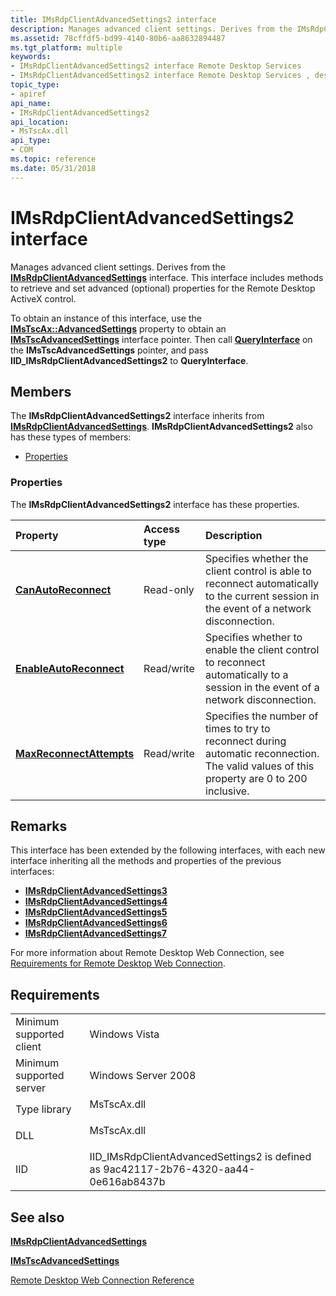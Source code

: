```yaml
---
title: IMsRdpClientAdvancedSettings2 interface
description: Manages advanced client settings. Derives from the IMsRdpClientAdvancedSettings interface.
ms.assetid: 78cffdf5-bd99-4140-80b6-aa8632894487
ms.tgt_platform: multiple
keywords:
- IMsRdpClientAdvancedSettings2 interface Remote Desktop Services
- IMsRdpClientAdvancedSettings2 interface Remote Desktop Services , described
topic_type:
- apiref
api_name:
- IMsRdpClientAdvancedSettings2
api_location:
- MsTscAx.dll
api_type:
- COM
ms.topic: reference
ms.date: 05/31/2018
---
```


# IMsRdpClientAdvancedSettings2 interface

Manages advanced client settings. Derives from the [**IMsRdpClientAdvancedSettings**](imsrdpclientadvancedsettings-interface.md) interface. This interface includes methods to retrieve and set advanced (optional) properties for the Remote Desktop ActiveX control.

To obtain an instance of this interface, use the [**IMsTscAx::AdvancedSettings**](imstscax-advancedsettings.md) property to obtain an [**IMsTscAdvancedSettings**](imstscadvancedsettings-interface.md) interface pointer. Then call [**QueryInterface**](https://docs.microsoft.com/windows/desktop/api/unknwn/nf-unknwn-iunknown-queryinterface(q)) on the **IMsTscAdvancedSettings** pointer, and pass **IID\_IMsRdpClientAdvancedSettings2** to **QueryInterface**.

## Members

The **IMsRdpClientAdvancedSettings2** interface inherits from [**IMsRdpClientAdvancedSettings**](imsrdpclientadvancedsettings-interface.md). **IMsRdpClientAdvancedSettings2** also has these types of members:

-   [Properties](#properties)

### Properties

The **IMsRdpClientAdvancedSettings2** interface has these properties.



| Property                                                                                      | Access type           | Description                                                                                                                                           |
|:----------------------------------------------------------------------------------------------|:----------------------|:------------------------------------------------------------------------------------------------------------------------------------------------------|
| [**CanAutoReconnect**](imsrdpclientadvancedsettings2-canautoreconnect.md)<br/>         | Read-only<br/>  | Specifies whether the client control is able to reconnect automatically to the current session in the event of a network disconnection.<br/>    |
| [**EnableAutoReconnect**](imsrdpclientadvancedsettings2-enableautoreconnect.md)<br/>   | Read/write<br/> | Specifies whether to enable the client control to reconnect automatically to a session in the event of a network disconnection.<br/>            |
| [**MaxReconnectAttempts**](imsrdpclientadvancedsettings2-maxreconnectattempts.md)<br/> | Read/write<br/> | Specifies the number of times to try to reconnect during automatic reconnection. The valid values of this property are 0 to 200 inclusive.<br/> |



 

## Remarks

This interface has been extended by the following interfaces, with each new interface inheriting all the methods and properties of the previous interfaces:

-   [**IMsRdpClientAdvancedSettings3**](imstscadvancedsettings-interface.md)
-   [**IMsRdpClientAdvancedSettings4**](imsrdpclientadvancedsettings4.md)
-   [**IMsRdpClientAdvancedSettings5**](imsrdpclientadvancedsettings5.md)
-   [**IMsRdpClientAdvancedSettings6**](imsrdpclientadvancedsettings6.md)
-   [**IMsRdpClientAdvancedSettings7**](imsrdpclientadvancedsettings7.md)

For more information about Remote Desktop Web Connection, see [Requirements for Remote Desktop Web Connection](requirements-for-remote-desktop-web-connection.md).

## Requirements



|                                     |                                                                                                  |
|-------------------------------------|--------------------------------------------------------------------------------------------------|
| Minimum supported client<br/> | Windows Vista<br/>                                                                         |
| Minimum supported server<br/> | Windows Server 2008<br/>                                                                   |
| Type library<br/>             | <dl> <dt>MsTscAx.dll</dt> </dl>           |
| DLL<br/>                      | <dl> <dt>MsTscAx.dll</dt> </dl>           |
| IID<br/>                      | IID\_IMsRdpClientAdvancedSettings2 is defined as 9ac42117-2b76-4320-aa44-0e616ab8437b<br/> |



## See also

<dl> <dt>

[**IMsRdpClientAdvancedSettings**](imsrdpclientadvancedsettings-interface.md)
</dt> <dt>

[**IMsTscAdvancedSettings**](imstscadvancedsettings-interface.md)
</dt> <dt>

[Remote Desktop Web Connection Reference](remote-desktop-web-connection-reference.md)
</dt> </dl>

 

 





